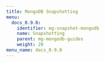 ```yaml
---
title: MongoDB Snapshotting
menu:
  docs_0.9.0:
    identifier: mg-snapshot-mongodb
    name: Snapshotting
    parent: mg-mongodb-guides
    weight: 20
menu_name: docs_0.9.0
---
```



